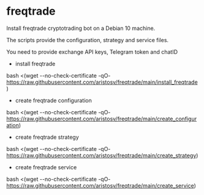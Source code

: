 # freqtrade

Install freqtrade cryptotrading bot on a Debian 10 machine.


The scripts provide the configuration, strategy and service files.


You need to provide exchange API keys, Telegram token and chatID

- install freqtrade

bash <(wget --no-check-certificate -qO- https://raw.githubusercontent.com/aristosv/freqtrade/main/install_freqtrade)

- create freqtrade configuration

bash <(wget --no-check-certificate -qO- https://raw.githubusercontent.com/aristosv/freqtrade/main/create_configuration)

- create freqtrade strategy

bash <(wget --no-check-certificate -qO- https://raw.githubusercontent.com/aristosv/freqtrade/main/create_strategy)

- create freqtrade service

bash <(wget --no-check-certificate -qO- https://raw.githubusercontent.com/aristosv/freqtrade/main/create_service)
